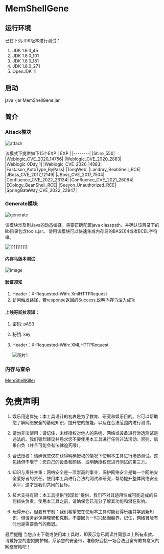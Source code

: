 # MemShellGene

## 运行环境
已在下列JDK版本进行测试：

1. JDK 1.6.0_45
2. JDK 1.8.0_101
3. JDK 1.8.0_181
4. JDK 1.8.0_271
5. OpenJDK 11

## 启动
java -jar MemShellGene.jar

## 简介
### Attack模块

![attack](https://github.com/suizhibo/MemShellGene/assets/28916595/6021410e-6020-47a7-84b2-ea63442b55f4)





该模式下提供如下15个EXP
| EXP |
|--------|
|Shiro_550|
|Weblogic_CVE_2020_14756|
|Weblogic_CVE_2020_2883|
|Weblogic_0Day_1|
|Weblogic_CVE_2020_14883|
|FastJson_AutoType_ByPass|
|TongWeb|
|Landray_BeabShell_RCE|
|JBoss_CVE_2017_12149|
|JBoss_CVE_2017_7504|
|Confluence_CVE_2022_26134|
|Confluence_CVE_2021_26084|
|ECology_BeanShell_RCE|
|Seeyon_Unauthorized_RCE|
|SpringGateWay_CVE_2022_22947|


### Generate模块
![generate](https://github.com/suizhibo/MemShellGene/assets/28916595/d789f3fd-589e-48b3-aa4f-4f6580b977f0)



该模块涉及到Java的动态编译，需要正确配置java classpath，并确认该目录下的lib目录包含tools.jar。
使用该模块可以快速生成内存马的BASE64或者BCEL字符串。

![1111111111](https://github.com/suizhibo/MemShellGene/assets/28916595/ddfcc2a9-dd20-4175-8485-2139e79bb600)



#### 内存马版本测试

![image](https://github.com/suizhibo/MemShellGene/assets/28916595/92452286-d0e0-41d7-8baf-9dd7ae62d7d8)





#### 验证须知
1. Header：X-Requested-With: XmlHTTPRequest
2. 访问触发路径，若response返回的Success,说明内存马注入成功


#### 上线哥斯拉须知：

1. 密码: pAS3

2. 秘钥: key

3. Header：X-Requested-With: XMLHTTPRequest

   ![图片1](https://github.com/suizhibo/MemShellGene/assets/28916595/e6d8a13b-b0f7-4562-84a0-af57e774beb5)

### 内存马查杀
[MemShellKiller](https://github.com/suizhibo/MemShellKiller)

# 免责声明
1. 娱乐用途优先：本工具设计的初衷是为了教育、研究和娱乐目的。它可以帮助您了解网络安全的基础知识，提升您的技能，以及在合法范围内进行测试。

2. 请勿非法使用：请记住，未经授权对他人的系统、网络或设备进行渗透测试是违法的。我们强烈建议并恳求您不要使用本工具进行任何非法活动。否则，后果自负（并且可能会有法律追究哦）。

3. 合法授权：请确保您仅在获得明确授权的情况下使用本工具进行渗透测试。这包括但不限于：您自己的设备和网络，或明确授权您进行测试的第三方。

4. 知识与责任并重：网络安全是一项崇高的事业，保护网络安全是每一个网络安全爱好者的责任。使用本工具进行合法的测试和研究，帮助提升整体网络安全水平，这才是我们共同的目标。

5. 技术支持有限：本工具提供“按现状”提供，我们不对其适用性或可能造成的任何损失负责。使用本工具之前，请确保您已充分了解其功能和潜在影响。

6. 玩得开心，但要有节制：我们希望您在使用本工具时能获得乐趣并学到新知识，但请务必保持理智和克制。不要因为一时兴起而越界，记住，网络冒险有时也是需要勇气的撤退。

最后提醒
当您点击下载或使用本工具时，即表示您已阅读并同意以上所有条款。请戴好您的虚拟防护帽，系紧您的安全带，准备好迎接一场合法且富有教育意义的网络冒险吧！





